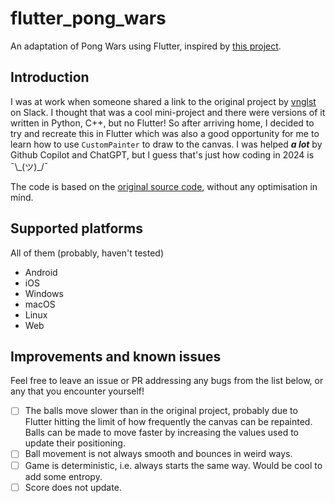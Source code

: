 # flutter_pong_wars

An adaptation of Pong Wars using Flutter, inspired by [this project](https://pong-wars.koenvangilst.nl/).

## Introduction

I was at work when someone shared a link to the original project by [vnglst](https://github.com/vnglst) on Slack. I thought that was a cool mini-project and there were versions of it written in Python, C++, but no Flutter! So after arriving home, I decided to try and recreate this in Flutter which was also a good opportunity for me to learn how to use `CustomPainter` to draw to the canvas. I was helped **_a lot_** by Github Copilot and ChatGPT, but I guess that's just how coding in 2024 is ¯\\\_(ツ)\_/¯

The code is based on the [original source code](https://github.com/vnglst/pong-wars/tree/main), without any optimisation in mind.

## Supported platforms

All of them (probably, haven't tested)

- Android
- iOS
- Windows
- macOS
- Linux
- Web

## Improvements and known issues

Feel free to leave an issue or PR addressing any bugs from the list below, or any that you encounter yourself!

- [ ] The balls move slower than in the original project, probably due to Flutter hitting the limit of how frequently the canvas can be repainted. Balls can be made to move faster by increasing the values used to update their positioning.
- [ ] Ball movement is not always smooth and bounces in weird ways.
- [ ] Game is deterministic, i.e. always starts the same way. Would be cool to add some entropy.
- [ ] Score does not update.
